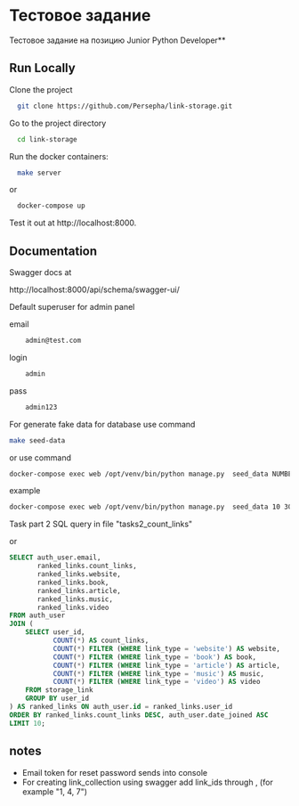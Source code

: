 
# Тестовое задание

Тестовое задание на позицию Junior Python Developer**   


## Run Locally

Clone the project

```bash
  git clone https://github.com/Persepha/link-storage.git
```

Go to the project directory

```bash
  cd link-storage
```

Run the docker containers:

```bash
  make server
```

or 

```bash
  docker-compose up
```


Test it out at http://localhost:8000. 


## Documentation

Swagger docs at 

http://localhost:8000/api/schema/swagger-ui/

Default superuser for admin panel

email
```bash
    admin@test.com
```

login
```bash
    admin
```

pass
```bash
    admin123
```

For generate fake data for database use command 

```bash
make seed-data
```

or use command 
```bash
docker-compose exec web /opt/venv/bin/python manage.py  seed_data NUMBER_USER NUMBER_LINK
```
example
```bash
docker-compose exec web /opt/venv/bin/python manage.py  seed_data 10 300
```


Task part 2 SQL query in file "tasks2_count_links"

or

```sql
SELECT auth_user.email, 
       ranked_links.count_links,
       ranked_links.website,
       ranked_links.book,
       ranked_links.article,
       ranked_links.music,
       ranked_links.video
FROM auth_user
JOIN (
    SELECT user_id, 
           COUNT(*) AS count_links,
           COUNT(*) FILTER (WHERE link_type = 'website') AS website,
           COUNT(*) FILTER (WHERE link_type = 'book') AS book,
           COUNT(*) FILTER (WHERE link_type = 'article') AS article,
           COUNT(*) FILTER (WHERE link_type = 'music') AS music,
           COUNT(*) FILTER (WHERE link_type = 'video') AS video
    FROM storage_link
    GROUP BY user_id
) AS ranked_links ON auth_user.id = ranked_links.user_id
ORDER BY ranked_links.count_links DESC, auth_user.date_joined ASC
LIMIT 10;
```


## notes

- Email token for reset password sends into console
- For creating link_collection using swagger add link_ids through , (for example "1, 4, 7")






